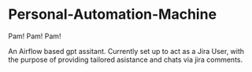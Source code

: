 # Personal-Automation-Machine
Pam! Pam! Pam!

An Airflow based gpt assitant. Currently set up to act as a Jira User, with the purpose of providing tailored asistance and chats via jira comments. 
